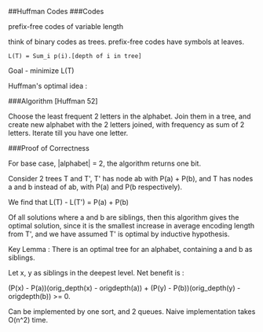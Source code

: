 ##Huffman Codes
###Codes

prefix-free codes of variable length

think of binary codes as trees. prefix-free codes have symbols at leaves.

    L(T) = Sum_i p(i).[depth of i in tree]

Goal - minimize L(T)

Huffman's optimal idea :

###Algorithm [Huffman 52]

Choose the least frequent 2 letters in the alphabet. Join them in a tree, and create new alphabet with the 2 letters joined, with frequency as sum of 2 letters. Iterate till you have one letter.

###Proof of Correctness

For base case, |alphabet| = 2, the algorithm returns one bit.

Consider 2 trees T and T', T' has node ab with P(a) + P(b), and T has nodes a and b instead of ab, with P(a) and P(b respectively).

We find that L(T) - L(T') = P(a) + P(b)

Of all solutions where a and b are siblings, then this algorithm gives the optimal solution, since it is the smallest increase in average encoding length from T', and we have assumed T' is optimal by inductive hypothesis.

Key Lemma : There is an optimal tree for an alphabet, containing a and b as siblings.

Let x, y as siblings in the deepest level. Net benefit is :

(P(x) - P(a))(orig_depth(x) - origdepth(a)) + (P(y) - P(b))(orig_depth(y) - origdepth(b)) >= 0.

Can be implemented by one sort, and 2 queues. Naive implementation takes O(n^2) time.




